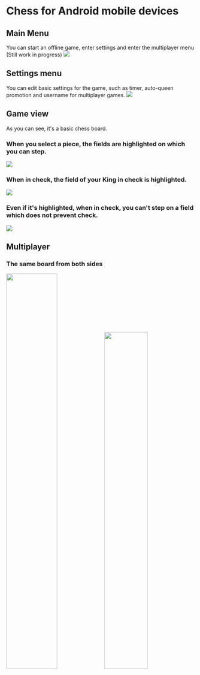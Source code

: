 # Chess for Android mobile devices
## Main Menu
You can start an offline game, enter settings and enter the multiplayer menu (Still work in progress) 
![](Documentation/Screenshot_20230209_094725_Chess.jpg)
## Settings menu
You can edit basic settings for the game, such as timer, auto-queen promotion and username for multiplayer games.
![](Documentation/Screenshot_20230209_094559_Chess.jpg)

## Game view
As you can see, it's a basic chess board. 

### When you select a piece, the fields are highlighted on which you can step. 
![](Documentation/Screenshot_20230209_095046_Chess.jpg)

### When in check, the field of your King in check is highlighted.
![](Documentation/Screenshot_20230209_095100_Chess.jpg)

### Even if it's highlighted, when in check, you can't step on a field which does not prevent check.
![](Documentation/Screenshot_20230209_095231_Chess.jpg)

## Multiplayer

### The same board from both sides
<img src="Documentation/multiplayer_sample_2.jpg" width="52%"><img src="Documentation/multiplayer_sample_1.jpg" width="48%">
